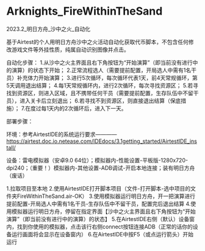 # Arknights_FireWithinTheSand
2023.2_明日方舟_沙中之火_自动化

基于Airtest的个人用明日方舟沙中之火活动自动化获取代币脚本，不包含任何修改游戏文件等外挂性质，纯属自动识别图像并点击。

自动化步骤：
  1.从沙中之火主界面且右下角按钮为“开始演算”（即当前没有进行中的演算）的状态下开始；
  2.正常流程选人（需要提前配置，开局选人中需有1名干员）补充体力开始演算；
  3.进行5次循环，每次循环代表1天，前4天常规循环，第5天调用退出结算；
  4.每1天常规循环内，进行2次循环，每次寻找资源区；
  5.若寻找到资源区，则进入区域，且不携带任何干员（需要提前配置，生存队伍中不留干员），进入关卡后立刻退出；
  6.若寻找不到资源区，则直接退出结算（保底措施）；
  7.在度过每1天内的2次循环后，进入下一天。

部署步骤：

  环境：参考AirtestIDE的系统运行要求————https://airtest.doc.io.netease.com/IDEdocs/3.1getting_started/AirtestIDE_install/
  
  设备：雷电模拟器（安卓9.0 64位）；模拟器内-性能设置-平板版-1280x720-dpi240；（重要！）模拟器内-其他设置-ADB调试-开启本地连接；装有明日方舟（废话）
  
  1.拉取项目至本地
  2.使用AirtestIDE打开脚本项目（文件-打开脚本-选中项目的文件夹FireWithinTheSand.air-OK）
  3.使用模拟器运行明日方舟，开一把演算进行提前配置-开局选人中需有1名干员-生存队伍中不留干员，配置完后退出结算
  4.使用模拟器运行明日方舟，停留在指定界面【沙中之火主界面且右下角按钮为“开始演算”（即当前没有进行中的演算）的状态】
  5.在AirtestIDE右侧（默认）设备窗内，找到你使用的模拟器，点击该行右侧connect按钮连接ADB（正常的话你的设备运行画面将会显示在设备窗内）
  6.在AirtestIDE中按F5（或点运行箭头）开始运行
